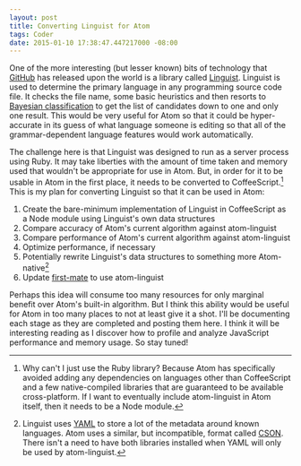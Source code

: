 ```yaml
---
layout: post
title: Converting Linguist for Atom
tags: Coder
date: 2015-01-10 17:38:47.447217000 -08:00
---
```


One of the more interesting (but lesser known) bits of technology that [GitHub][github] has released upon the world is a library called [Linguist][linguist]. Linguist is used to determine the primary language in any programming source code file. It checks the file name, some basic heuristics and then resorts to [Bayesian classification][bayes] to get the list of candidates down to one and only one result. This would be very useful for Atom so that it could be hyper-accurate in its guess of what language someone is editing so that all of the grammar-dependent language features would work automatically.

The challenge here is that Linguist was designed to run as a server process using Ruby. It may take liberties with the amount of time taken and memory used that wouldn't be appropriate for use in Atom. But, in order for it to be usable in Atom in the first place, it needs to be converted to CoffeeScript.[^conversion] This is my plan for converting Linguist so that it can be used in Atom:

1. Create the bare-minimum implementation of Linguist in CoffeeScript as a Node module using Linguist's own data structures
1. Compare accuracy of Atom's current algorithm against atom-linguist
1. Compare performance of Atom's current algorithm against atom-linguist
1. Optimize performance, if necessary
1. Potentially rewrite Linguist's data structures to something more Atom-native[^avoid-yaml]
1. Update [first-mate][first-mate] to use atom-linguist

Perhaps this idea will consume too many resources for only marginal benefit over Atom's built-in algorithm. But I think this ability would be useful for Atom in too many places to not at least give it a shot. I'll be documenting each stage as they are completed and posting them here. I think it will be interesting reading as I discover how to profile and analyze JavaScript performance and memory usage. So stay tuned!

[^avoid-yaml]: Linguist uses [YAML][yaml] to store a lot of the metadata around known languages. Atom uses a similar, but incompatible, format called [CSON][cson]. There isn't a need to have both libraries installed when YAML will only be used by atom-linguist.
[^conversion]: Why can't I just use the Ruby library? Because Atom has specifically avoided adding any dependencies on languages other than CoffeeScript and a few native-compiled libraries that are guaranteed to be available cross-platform. If I want to eventually include atom-linguist in Atom itself, then it needs to be a Node module.

[bayes]: https://en.wikipedia.org/wiki/Naive_Bayes_classifier
[cson]: https://www.npmjs.com/package/cson-safe
[first-mate]: https://github.com/atom/first-mate
[github]: https://github.com
[linguist]: https://github.com/github/linguist
[yaml]: http://www.yaml.org/
